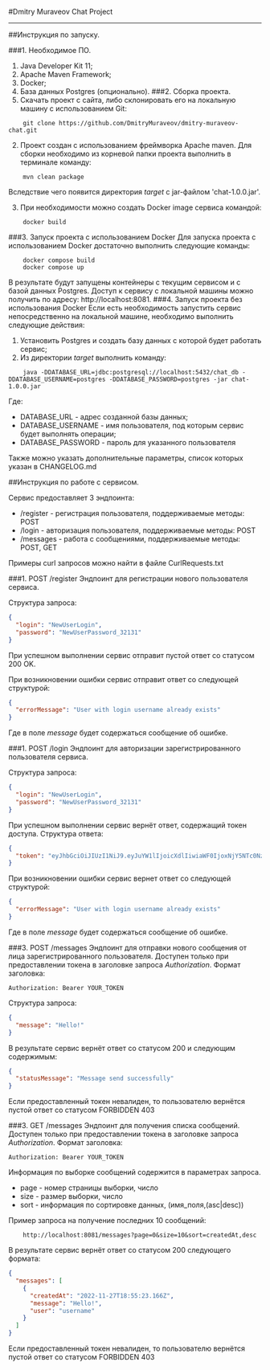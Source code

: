 #Dmitry Muraveov Chat Project
***
##Инструкция по запуску.

###1. Необходимое ПО.
1. Java Developer Kit 11;
2. Apache Maven Framework;
3. Docker;
4. База данных Postgres (опционально).
###2. Сборка проекта.
1. Скачать проект с сайта, либо склонировать его на локальную машину с использованием Git:
```
    git clone https://github.com/DmitryMuraveov/dmitry-muraveov-chat.git
```
2. Проект создан с использованием фреймворка Apache maven. Для сборки необходимо из 
корневой папки проекта выполнить в терминале команду:
```
    mvn clean package
```
Вследствие чего появится директория *target* с jar-файлом 'chat-1.0.0.jar'.

3. При необходимости можно создать Docker image сервиса командой:
```
    docker build
```

###3. Запуск проекта с использованием Docker
Для запуска проекта с использованием Docker достаточно выполнить следующие команды:
```
    docker compose build
    docker compose up
```
В результате будут запущены контейнеры с текущим сервисом и с базой данных Postgres. 
Доступ к сервису с локальной машины можно получить по адресу: http://localhost:8081.
###4. Запуск проекта без использования Docker
Если есть необходимость запустить сервис непосредственно на локальной машине, 
необходимо выполнить следующие действия:
1. Установить Postgres и создать базу данных с которой будет работать сервис;
2. Из директории *target* выполнить команду:
```
    java -DDATABASE_URL=jdbc:postgresql://localhost:5432/chat_db -DDATABASE_USERNAME=postgres -DDATABASE_PASSWORD=postgres -jar chat-1.0.0.jar
```
Где:

- DATABASE_URL - адрес созданной базы данных;
- DATABASE_USERNAME - имя пользователя, под которым сервис будет выполнять операции;
- DATABASE_PASSWORD - пароль для указанного пользователя

Также можно указать дополнительные параметры, список которых указан в CHANGELOG.md

##Инструкция по работе с сервисом.

Сервис предоставляет 3 эндпоинта:
- /register - регистрация пользователя, поддерживаемые методы: POST
- /login - авторизация пользователя, поддерживаемые методы: POST
- /messages - работа с сообщениями, поддерживаемые методы: POST, GET

Примеры curl запросов можно найти в файле CurlRequests.txt 

###1. POST /register
Эндпоинт для регистрации нового пользователя сервиса.

Структура запроса:
```json
{
  "login": "NewUserLogin",
  "password": "NewUserPassword_32131"
}
```

При успешном выполнении сервис отправит пустой ответ со статусом 200 OK.

При возникновении ошибки сервис отправит ответ со следующей структурой:
```json
{
  "errorMessage": "User with login username already exists"
}
```

Где в поле *message* будет содержаться сообщение об ошибке.

###1. POST /login
Эндпоинт для авторизации зарегистрированного пользователя сервиса.

Структура запроса:
```json
{
  "login": "NewUserLogin",
  "password": "NewUserPassword_32131"
}
```

При успешном выполнении сервис вернёт ответ, содержащий токен доступа. Структура ответа:

```json
{
  "token": "eyJhbGciOiJIUzI1NiJ9.eyJuYW1lIjoicXdlIiwiaWF0IjoxNjY5NTc0NzEzLCJleHAiOjE2Njk1ODkxMTN9.aavD8Ie8ZCl8aXRR_tVKDnRa7h3egL1yVqxMP7a5fi8"
}
```

При возникновении ошибки сервис вернет ответ со следующей структурой:
```json
{
  "errorMessage": "User with login username already exists"
}
```

Где в поле *message* будет содержаться сообщение об ошибке.

###3. POST /messages
Эндпоинт для отправки нового сообщения от лица зарегистрированного пользователя. 
Доступен только при предоставлении токена в заголовке запроса *Authorization*. 
Формат заголовка: 
```
Authorization: Bearer YOUR_TOKEN
```

Структура запроса:
```json
{
  "message": "Hello!"
}
```

В результате сервис вернёт ответ со статусом 200 и следующим содержимым:
```json
{
  "statusMessage": "Message send successfully"
}
```

Если предоставленный токен невалиден, то пользователю вернётся пустой ответ со статусом FORBIDDEN 403

###3. GET /messages
Эндпоинт для получения списка сообщений.
Доступен только при предоставлении токена в заголовке запроса *Authorization*.
Формат заголовка:
```
Authorization: Bearer YOUR_TOKEN
```

Информация по выборке сообщений содержится в параметрах запроса.
- page - номер страницы выборки, число
- size - размер выборки, число
- sort - информация по сортировке данных, (имя_поля,(asc|desc))

Пример запроса на получение последних 10 сообщений:

```
    http://localhost:8081/messages?page=0&size=10&sort=createdAt,desc
```

В результате сервис вернёт ответ со статусом 200 следующего формата:
```json
{
  "messages": [
    {
      "createdAt": "2022-11-27T18:55:23.166Z",
      "message": "Hello!",
      "user": "username"
    }
  ]
}
```

Если предоставленный токен невалиден, то пользователю вернётся пустой ответ со статусом FORBIDDEN 403